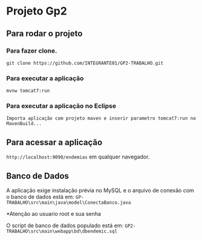 # Projeto Gp2

## Para rodar o projeto

### Para fazer clone.

`git clone https://github.com/INTEGRANTE01/GP2-TRABALHO.git`

### Para executar a aplicação

`mvnw tomcat7:run`
### Para executar a aplicação no Eclipse

`Importa aplicação com projeto maven e inserir parametro tomcat7:run no MavenBuild...`

## Para acessar a aplicação

`http://localhost:9090/endemias` em qualquer navegador.

## Banco de Dados

A aplicação exige instalação prévia no MySQL e o arquivo de conexão com o banco de dados está em: `GP-TRABALHO\src\main\java\model\ConectaBanco.java`

*Atenção ao usuario root e sua senha

O script de banco de dados populado está em: `GP2-TRABALHO\src\main\webapp\bd\dbendemic.sql`
